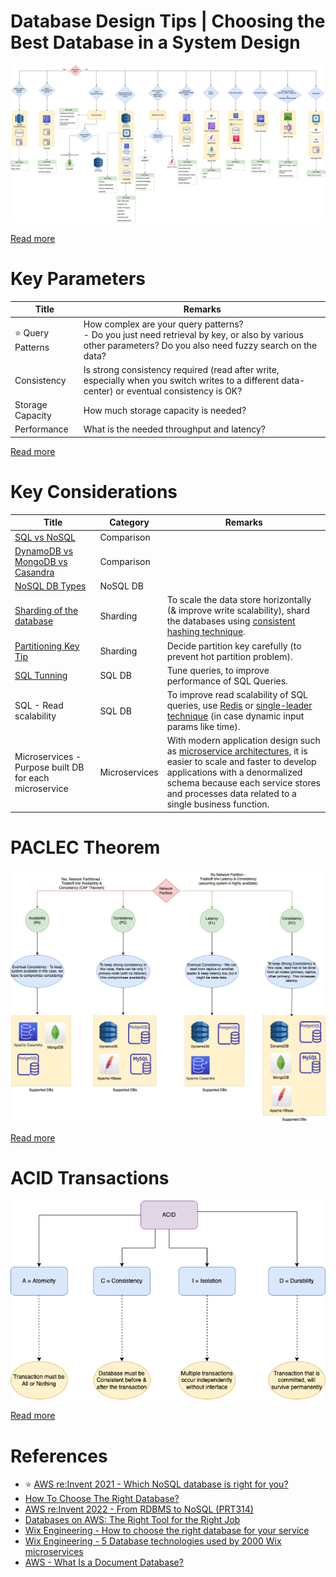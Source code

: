 # Database Design Tips | Choosing the Best Database in a System Design

![](3_DatabaseServices/assets/DecideDatabase.drawio.png)

[Read more](https://www.youtube.com/watch?v=cODCpXtPHbQ)

# Key Parameters

| Title                  | Remarks                                                                                                                                                        |
|------------------------|----------------------------------------------------------------------------------------------------------------------------------------------------------------|
| :star: Query Patterns  | How complex are your query patterns? <br/>- Do you just need retrieval by key, or also by various other parameters? Do you also need fuzzy search on the data? |
| Consistency            | Is strong consistency required (read after write, especially when you switch writes to a different data-center) or eventual consistency is OK?                 |
| Storage Capacity       | How much storage capacity is needed?                                                                                                                           |
| Performance            | What is the needed throughput and latency?                                                                                                                     |

[Read more](https://medium.com/wix-engineering/how-to-choose-the-right-database-for-your-service-97b1670c5632)

# Key Considerations

| Title                                                                                                | Category      | Remarks                                                                                                                                                                                                                                                                      |
|------------------------------------------------------------------------------------------------------|---------------|------------------------------------------------------------------------------------------------------------------------------------------------------------------------------------------------------------------------------------------------------------------------------|
| [SQL vs NoSQL](3_DatabaseServices/SQLvsNoSQL.md)                                                     | Comparison    |                                                                                                                                                                                                                                                                              |
| [DynamoDB vs MongoDB vs Casandra](3_DatabaseServices/NoSQL-Databases/DynamoDBVsMongoDBVsCasandra.md) | Comparison    |                                                                                                                                                                                                                                                                              |
| [NoSQL DB Types](3_DatabaseServices/NoSQL-Databases/Readme.md)                                       | NoSQL DB      |                                                                                                                                                                                                                                                                              |
| [Sharding of the database](3_DatabaseServices/Glossaries/PartitioningSharding/Readme.md)             | Sharding      | To scale the data store horizontally (& improve write scalability), shard the databases using [consistent hashing technique](3_DatabaseServices/Glossaries/PartitioningSharding/ConsistentHashing.md).                                                                       |
| [Partitioning Key Tip](3_DatabaseServices/Glossaries/PartitioningSharding/PartitionKeyTips.md)       | Sharding      | Decide partition key carefully (to prevent hot partition problem).                                                                                                                                                                                                           |
| [SQL Tunning](3_DatabaseServices/SQL-Databases/SQLTuning.md)                                         | SQL DB        | Tune queries, to improve performance of SQL Queries.                                                                                                                                                                                                                         |
| SQL - Read scalability                                                                               | SQL DB        | To improve read scalability of SQL queries, use [Redis](3_DatabaseServices/In-Memory-DB/Redis) or [single-leader technique](3_DatabaseServices/Glossaries/Consistency&Replication/SingleLeaderReplication.md) (in case dynamic input params like time).                      |
| Microservices - Purpose built DB for each microservice                                               | Microservices | With modern application design such as [microservice architectures](4_MicroServicesSOA/Readme.md), it is easier to scale and faster to develop applications with a denormalized schema because each service stores and processes data related to a single business function. |

# PACLEC Theorem

![](3_DatabaseServices/Glossaries/PACELCTheorem/PACELC_Diagram.drawio.png)

[Read more](3_DatabaseServices/Glossaries/PACELCTheorem/Readme.md)

# ACID Transactions

![](3_DatabaseServices/Glossaries/ACIDTransactions/assets/ACID_Property_DBMS.drawio.png)

[Read more](3_DatabaseServices/Glossaries/ACIDTransactions/Readme.md)

# References
- :star: [AWS re:Invent 2021 - Which NoSQL database is right for you?](https://www.youtube.com/watch?v=ivBaro-8PhI)
- [How To Choose The Right Database?](https://www.youtube.com/watch?v=kkeFE6iRfMM)
- [AWS re:Invent 2022 - From RDBMS to NoSQL (PRT314)](https://www.youtube.com/watch?v=eEENrNKxCdw)
- [Databases on AWS: The Right Tool for the Right Job](https://www.youtube.com/watch?v=WE8N5BU5MeI&t=3710s)
- [Wix Engineering - How to choose the right database for your service](https://medium.com/wix-engineering/how-to-choose-the-right-database-for-your-service-97b1670c5632)
- [Wix Engineering - 5 Database technologies used by 2000 Wix microservices](https://medium.com/wix-engineering/5-database-technologies-used-by-2000-wix-microservices-e4769638b8c3)
- [AWS - What Is a Document Database?](https://aws.amazon.com/nosql/document/)